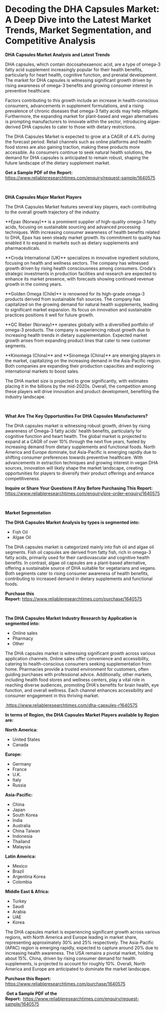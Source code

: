 <p><h1>Decoding the DHA Capsules Market: A Deep Dive into the Latest Market Trends, Market Segmentation, and Competitive Analysis</h1></p><p><strong>DHA Capsules Market Analysis and Latest Trends</strong></p>
<p><p>DHA capsules, which contain docosahexaenoic acid, are a type of omega-3 fatty acid supplement increasingly popular for their health benefits, particularly for heart health, cognitive function, and prenatal development. The market for DHA capsules is witnessing significant growth driven by rising awareness of omega-3 benefits and growing consumer interest in preventive healthcare. </p><p>Factors contributing to this growth include an increase in health-conscious consumers, advancements in supplement formulations, and a rising prevalence of chronic diseases that omega-3 fatty acids may help mitigate. Furthermore, the expanding market for plant-based and vegan alternatives is prompting manufacturers to innovate within the sector, introducing algae-derived DHA capsules to cater to those with dietary restrictions. </p><p>The DHA Capsules Market is expected to grow at a CAGR of 4.4% during the forecast period. Retail channels such as online platforms and health food stores are also gaining traction, making these products more accessible. As consumers continue to seek natural health solutions, the demand for DHA capsules is anticipated to remain robust, shaping the future landscape of the dietary supplement market.</p></p>
<p><strong>Get a Sample PDF of the Report:&nbsp;</strong> <a href="https://www.reliableresearchtimes.com/enquiry/request-sample/1640575?utm_campaign=2007&utm_medium=2&utm_source=Github&utm_content=ia&utm_term=19042025&utm_id=dha-capsules">https://www.reliableresearchtimes.com/enquiry/request-sample/1640575</a></p>
<p>&nbsp;</p>
<p><strong>DHA Capsules Major Market Players</strong></p>
<p><p>The DHA Capsules Market features several key players, each contributing to the overall growth trajectory of the industry. </p><p>**Epax (Norway)** is a prominent supplier of high-quality omega-3 fatty acids, focusing on sustainable sourcing and advanced processing techniques. With increasing consumer awareness of health benefits related to DHA, Epax has seen steady market growth. Its commitment to quality has enabled it to expand in markets such as dietary supplements and pharmaceuticals.</p><p>**Croda International (UK)** specializes in innovative ingredient solutions, focusing on health and wellness sectors. The company has witnessed growth driven by rising health consciousness among consumers. Croda's strategic investments in production facilities and research are expected to enhance its market presence, with forecasts showing continued revenue growth in the coming years.</p><p>**Golden Omega (Chile)** is renowned for its high-grade omega-3 products derived from sustainable fish sources. The company has capitalized on the growing demand for natural health supplements, leading to significant market expansion. Its focus on innovation and sustainable practices positions it well for future growth.</p><p>**GC Rieber (Norway)** operates globally with a diversified portfolio of omega-3 products. The company is experiencing robust growth due to increasing health trends in dietary supplementation. Expected market growth arises from expanding product lines that cater to new customer segments.</p><p>**Kinomega (China)** and **Sinomega (China)** are emerging players in the market, capitalizing on the increasing demand in the Asia-Pacific region. Both companies are expanding their production capacities and exploring international markets to boost sales. </p><p>The DHA market size is projected to grow significantly, with estimates placing it in the billions by the mid-2020s. Overall, the competition among these players will drive innovation and product development, benefiting the industry landscape.</p></p>
<p>&nbsp;</p>
<p><strong>What Are The Key Opportunities For DHA Capsules Manufacturers?</strong></p>
<p><p>The DHA capsules market is witnessing robust growth, driven by rising awareness of Omega-3 fatty acids' health benefits, particularly for cognitive function and heart health. The global market is projected to expand at a CAGR of over 10% through the next five years, fueled by increasing demand from dietary supplements and functional foods. North America and Europe dominate, but Asia-Pacific is emerging rapidly due to shifting consumer preferences towards preventive healthcare. With advancements in extraction techniques and growing interest in vegan DHA sources, innovation will likely shape the market landscape, creating opportunities for players to diversify their product offerings and enhance competitiveness.</p></p>
<p><strong>Inquire or Share Your Questions If Any Before Purchasing This Report:</strong> <a href="https://www.reliableresearchtimes.com/enquiry/pre-order-enquiry/1640575?utm_campaign=2007&utm_medium=2&utm_source=Github&utm_content=ia&utm_term=19042025&utm_id=dha-capsules">https://www.reliableresearchtimes.com/enquiry/pre-order-enquiry/1640575</a></p>
<p>&nbsp;</p>
<p><strong>Market Segmentation</strong></p>
<p><strong>The DHA Capsules Market Analysis by types is segmented into:</strong></p>
<p><ul><li>Fish Oil</li><li>Algae Oil</li></ul></p>
<p><p>The DHA capsules market is categorized mainly into fish oil and algae oil segments. Fish oil capsules are derived from fatty fish, rich in omega-3 fatty acids, primarily used for their cardiovascular and cognitive health benefits. In contrast, algae oil capsules are a plant-based alternative, offering a sustainable source of DHA suitable for vegetarians and vegans. Both segments cater to rising consumer awareness of health benefits, contributing to increased demand in dietary supplements and functional foods.</p></p>
<p><strong>Purchase this Report:&nbsp;</strong><a href="https://www.reliableresearchtimes.com/purchase/1640575?utm_campaign=2007&utm_medium=2&utm_source=Github&utm_content=ia&utm_term=19042025&utm_id=dha-capsules">https://www.reliableresearchtimes.com/purchase/1640575</a></p>
<p>&nbsp;</p>
<p><strong>The DHA Capsules Market Industry Research by Application is segmented into:</strong></p>
<p><ul><li>Online sales</li><li>Pharmacy</li><li>Other</li></ul></p>
<p><p>The DHA capsules market is witnessing significant growth across various application channels. Online sales offer convenience and accessibility, catering to health-conscious consumers seeking supplementation from home. Pharmacies provide a trusted environment for customers, often guiding purchases with professional advice. Additionally, other markets, including health food stores and wellness centers, play a vital role in reaching diverse audiences, promoting DHA's benefits for brain health, eye function, and overall wellness. Each channel enhances accessibility and consumer engagement in this thriving market.</p></p>
<p><a href="https://www.reliableresearchtimes.com/dha-capsules-r1640575?utm_campaign=2007&utm_medium=2&utm_source=Github&utm_content=ia&utm_term=19042025&utm_id=dha-capsules">&nbsp;https://www.reliableresearchtimes.com/dha-capsules-r1640575</a></p>
<p><strong>In terms of Region, the DHA Capsules Market Players available by Region are:</strong></p>
<p>
    <p> <strong> North America: </strong>
        <ul>
            <li>United States</li>
            <li>Canada</li>
        </ul>
        </p> 
    <p> <strong> Europe: </strong>
        <ul>
            <li>Germany</li>
            <li>France</li>
            <li>U.K.</li>
            <li>Italy</li>
            <li>Russia</li>
        </ul>
        </p> 
    <p> <strong> Asia-Pacific: </strong>
        <ul>
            <li>China</li>
            <li>Japan</li>
            <li>South Korea</li>
            <li>India</li>
            <li>Australia</li>
            <li>China Taiwan</li>
            <li>Indonesia</li>
            <li>Thailand</li>
            <li>Malaysia</li>
        </ul>
        </p> 
    <p> <strong> Latin America: </strong>
        <ul>
            <li>Mexico</li>
            <li>Brazil</li>
            <li>Argentina Korea</li>
            <li>Colombia</li>
        </ul>
        </p> 
    <p> <strong> Middle East & Africa: </strong>
        <ul>
            <li>Turkey</li>
            <li>Saudi</li>
            <li>Arabia</li>
            <li>UAE</li>
            <li>Korea</li>
        </ul>
    </p>
    </p>
<p><p>The DHA capsules market is experiencing significant growth across various regions, with North America and Europe leading in market share, representing approximately 30% and 25% respectively. The Asia-Pacific (APAC) region is emerging rapidly, expected to capture around 20% due to increasing health awareness. The USA remains a pivotal market, holding about 15%. China, driven by rising consumer demand for health supplements, is projected to account for roughly 10%. Overall, North America and Europe are anticipated to dominate the market landscape.</p></p>
<p><strong>Purchase this Report: </strong><a href="https://www.reliableresearchtimes.com/purchase/1640575?utm_campaign=2007&utm_medium=2&utm_source=Github&utm_content=ia&utm_term=19042025&utm_id=dha-capsules">https://www.reliableresearchtimes.com/purchase/1640575</a></p>
<p>&nbsp;<strong>Get a Sample PDF of the Report:&nbsp;&nbsp;</strong><a href="https://www.reliableresearchtimes.com/enquiry/request-sample/1640575?utm_campaign=2007&utm_medium=2&utm_source=Github&utm_content=ia&utm_term=19042025&utm_id=dha-capsules">https://www.reliableresearchtimes.com/enquiry/request-sample/1640575</a></p>
<p><strong></strong></p>
<p><p></p><p></p><p></p></p>